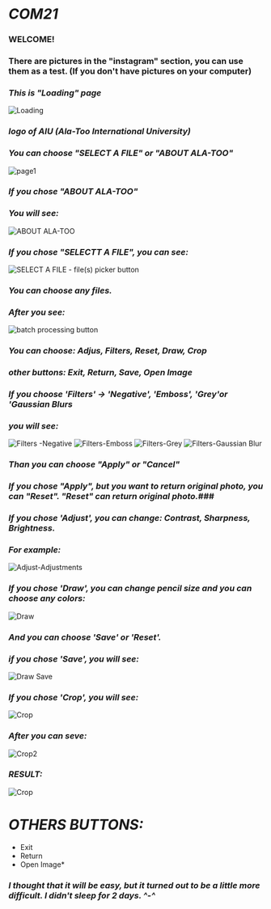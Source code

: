 # *_COM21_*
### WELCOME! ###
### There are pictures in the "instagram" section, you can use them as a test. (If you don't have pictures on your computer) ###
### *This is "Loading" page* ###
![Loading](https://user-images.githubusercontent.com/90143818/170867316-e3a8e881-2b47-4589-a055-2359baba0894.png)
### *logo of AIU (Ala-Too International University)* ###
### *You can choose "SELECT A FILE" or "ABOUT ALA-TOO"* ###
![page1](https://user-images.githubusercontent.com/90143818/170878073-2f7c991e-2d60-437f-986d-dd0b6caf79d9.png)
### *If you chose "ABOUT ALA-TOO"* ###
### *You will see:* ###
![ABOUT ALA-TOO](https://user-images.githubusercontent.com/90143818/170878090-90b708a9-57c0-49e0-8119-1a5ac2b72ec8.png)

### *If you chose "SELECTT A FILE", you can see:* ###
![SELECT A FILE - file(s) picker button](https://user-images.githubusercontent.com/90143818/170878105-35a8a158-ee44-495a-89bc-5be459a57f68.png)

### *You can choose any files.* ###
### *After you see:* ###
![batch processing button](https://user-images.githubusercontent.com/90143818/170878190-c7e6cf2f-fb7b-4e74-8717-6079188dd9f7.png)

### *You can choose: Adjus, Filters, Reset, Draw, Crop* ###
### *other buttons: Exit, Return, Save, Open Image* ###
### *If you choose 'Filters' -> 'Negative', 'Emboss', 'Grey'or 'Gaussian Blurs* ###
### *you will see:* ###
![Filters -Negative](https://user-images.githubusercontent.com/90143818/170878216-8c64edf3-7870-41df-83bd-55a8b28942d8.png)
![Filters-Emboss](https://user-images.githubusercontent.com/90143818/170878250-3a8134ce-757a-4580-88bd-340a68d9d6ca.png)
![Filters-Grey](https://user-images.githubusercontent.com/90143818/170878270-189a637b-6a9c-485e-958e-b9a230c5a548.png)
![Filters-Gaussian Blur](https://user-images.githubusercontent.com/90143818/170878284-8a1c7194-d179-4158-a11f-0731e41dbf41.png)
### *Than you can choose "Apply" or "Cancel"* ###
### *If you chose "Apply", but you want to return original photo, you can "Reset". "Reset" can return original photo.*### 
### *If you chose 'Adjust', you can change: Contrast, Sharpness, Brightness.* ###
### *For example:* ###
![Adjust-Adjustments](https://user-images.githubusercontent.com/90143818/170878323-5d4eefcf-d6ac-422f-9e25-ecadf7938208.png)
### *If you chose 'Draw', you can change pencil size and you can choose any colors:* ###
![Draw](https://user-images.githubusercontent.com/90143818/170869777-7e450bb5-7de9-4596-9377-9aaaf58c85f6.png) 
### *And you can choose 'Save' or 'Reset'.* ###
### *if you chose 'Save', you will see:* ###
![Draw Save](https://user-images.githubusercontent.com/90143818/170870477-ebc9f3a8-0e51-4f64-8836-59459f37ae3c.png)
### *If you chose 'Crop', you will see:* ###
![Crop](https://user-images.githubusercontent.com/90143818/170870244-6cc6c4cb-1ccf-493c-b581-f5e6d58764a8.png)
### *After you can seve:* ###
![Crop2](https://user-images.githubusercontent.com/90143818/170870316-cc7ccceb-7e73-4b39-b3fe-8a7ae9c879c7.png)
### *RESULT:* ###
![Crop](https://user-images.githubusercontent.com/90143818/170878396-02ef55f1-ff1f-4a49-b959-5158235c1155.png)


# _OTHERS BUTTONS:_ 
+ Exit
+ Return
+ Open Image*

### _I thought that it will be easy, but it turned out to be a little more difficult.  I didn't sleep for 2 days. ^-^_ ###


